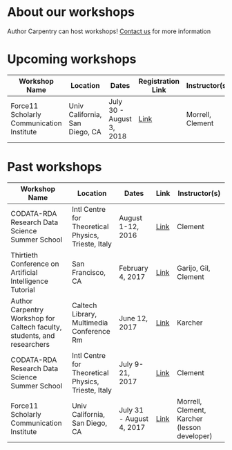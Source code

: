 # About our workshops

Author Carpentry can host workshops!  [Contact us](mailto:authorcarpentry@library.caltech.edu) for more information

# Upcoming workshops

| Workshop Name | Location | Dates | Registration Link | Instructor(s) |
| ---- | ---- | --- | --- | --- |
| Force11 Scholarly Communication Institute | Univ California, San Diego, CA | July 30 - August 3, 2018 | [Link](https://authorcarpentry.github.io/FSCI-2018/) | Morrell, Clement

# Past workshops

| Workshop Name | Location | Dates | Link | Instructor(s) |
| --- | --- | --- | --- | --- | 
| CODATA-RDA Research Data Science Summer School | Intl Centre for Theoretical Physics, Trieste, Italy | August 1-12, 2016 | [Link](http://indico.ictp.it/event/7658/other-view?view=ictptimetable)| Clement |
| Thirtieth Conference on Artificial Intelligence Tutorial | San Francisco, CA | February 4, 2017 | [Link](http://www.aaai.org/Conferences/AAAI/2017/aaai17tutorials.php#SA1) | Garijo, Gil, Clement |
| Author Carpentry Workshop for Caltech faculty, students, and researchers | Caltech Library, Multimedia Conference Rm | June 12, 2017 | [Link](http://libcal.caltech.edu/event/3347086) | Karcher |
| CODATA-RDA Research Data Science Summer School | Intl Centre for Theoretical Physics, Trieste, Italy | July 9-21, 2017 | [Link](http://indico.ictp.it/event/7974/other-view?view=ictptimetable) | Clement |
| Force11 Scholarly Communication Institute | Univ California, San Diego, CA | July 31 - August 4, 2017 | [Link](http://www.force11.org/node/7786/#wt3) | Morrell, Clement, Karcher (lesson developer)
